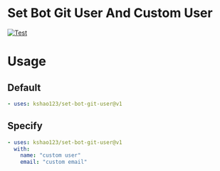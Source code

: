 # Set Bot Git User And Custom User
[![Test](https://github.com/kshao123/set-bot-git-user/actions/workflows/test.yml/badge.svg)](https://github.com/kshao123/set-bot-git-user/actions/workflows/test.yml)

# Usage
## Default
```yaml
- uses: kshao123/set-bot-git-user@v1
```

## Specify
```yaml
- uses: kshao123/set-bot-git-user@v1
  with:
    name: "custom user"
    email: "custom email"
```
